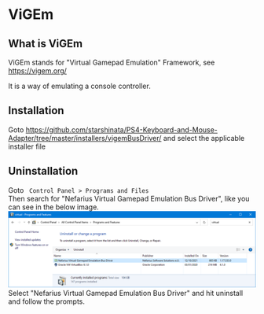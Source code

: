 # ViGEm

## What is ViGEm
ViGEm stands for "Virtual Gamepad Emulation" Framework, see https://vigem.org/

It is a way of emulating a console controller.

## Installation
Goto https://github.com/starshinata/PS4-Keyboard-and-Mouse-Adapter/tree/master/installers/vigemBusDriver/ and select the applicable installer file

## Uninstallation
Goto ` Control Panel > Programs and Files` <br>
Then search for "Nefarius Virtual Gamepad Emulation Bus Driver", like you can see in the below image.
<a href="vigem-uninstall.png" target="_blank"><img src="vigem-uninstall.png" alt="Program and Files screen"/></a>
Select "Nefarius Virtual Gamepad Emulation Bus Driver" and hit uninstall and follow the prompts.